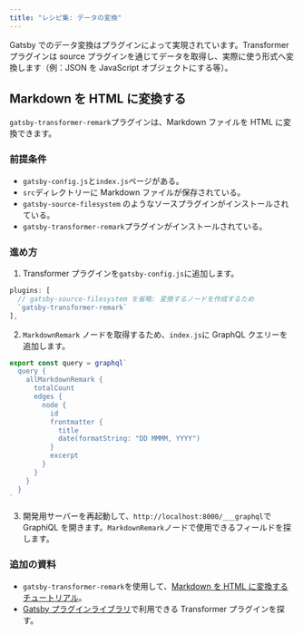 ```yaml
---
title: "レシピ集: データの変換"
---
```


Gatsby でのデータ変換はプラグインによって実現されています。Transformer プラグインは source プラグインを通じてデータを取得し、実際に使う形式へ変換します（例：JSON を JavaScript オブジェクトにする等）。

## Markdown を HTML に変換する

`gatsby-transformer-remark`プラグインは、Markdown ファイルを HTML に変換できます。

### 前提条件

- `gatsby-config.js`と`index.js`ページがある。
- `src`ディレクトリーに Markdown ファイルが保存されている。
- `gatsby-source-filesystem` のようなソースプラグインがインストールされている。
- `gatsby-transformer-remark`プラグインがインストールされている。

### 進め方

1. Transformer プラグインを`gatsby-config.js`に追加します。

```js:title=gatsby-config.js
plugins: [
  // gatsby-source-filesystem を省略: 変換するノードを作成するため
  `gatsby-transformer-remark`
],
```

2. `MarkdownRemark` ノードを取得するため、`index.js`に GraphQL クエリーを追加します。

```jsx:title=src/pages/index.js
export const query = graphql`
  query {
    allMarkdownRemark {
      totalCount
      edges {
        node {
          id
          frontmatter {
            title
            date(formatString: "DD MMMM, YYYY")
          }
          excerpt
        }
      }
    }
  }
`
```

3. 開発用サーバーを再起動して、`http://localhost:8000/___graphql`で GraphiQL を開きます。`MarkdownRemark`ノードで使用できるフィールドを探します。

### 追加の資料

- `gatsby-transformer-remark`を使用して、[Markdown を HTML に変換するチュートリアル](/tutorial/part-six/#transformer-plugins)。
- [Gatsby プラグインライブラリ](/plugins/?=transformer)で利用できる Transformer プラグインを探す。
